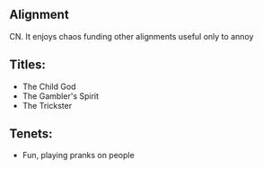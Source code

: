 ## Alignment
CN. It enjoys chaos funding other alignments useful only to annoy 
## Titles: 
  - The Child God 
  - The Gambler's Spirit
  - The Trickster 
## Tenets:
  - Fun, playing pranks on people
